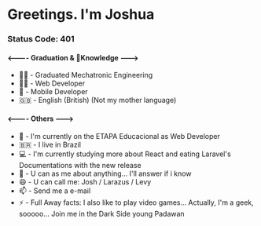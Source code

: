 <h1>Greetings. I'm Joshua</h1>
<h3>Status Code: 401</h3>
<h4><---- Graduation & Knowledge ---></h4>
<ul>
  <li>👨‍🎓 - Graduated Mechatronic Engineering</li>
  <li>👨‍💻 - Web Developer</li>
  <li>📱 - Mobile Developer</li>
  <li>🇬🇧 - English (British) (Not my mother language)</li>
</ul>
<h4><---- Others ---></h4>
<ul>
  <li>💼 - I'm currently on the ETAPA Educacional as Web Developer</li>
  <li>🇧🇷 - I live in Brazil</li>
  <li>💻 - I'm currently studying more about React and eating Laravel's Documentations with the new release</li>
  <li>💬 - U can as me about anything... I'll answer if i know</li>
  <li>😄 - U can call me: Josh / Larazus / Levy</li>
  <li>📫 - Send me a e-mail</li>
  <li>⚡ - Full Away facts: I also like to play video games... Actually, I'm a geek, sooooo... Join me in the Dark Side young Padawan</li>
</ul>
